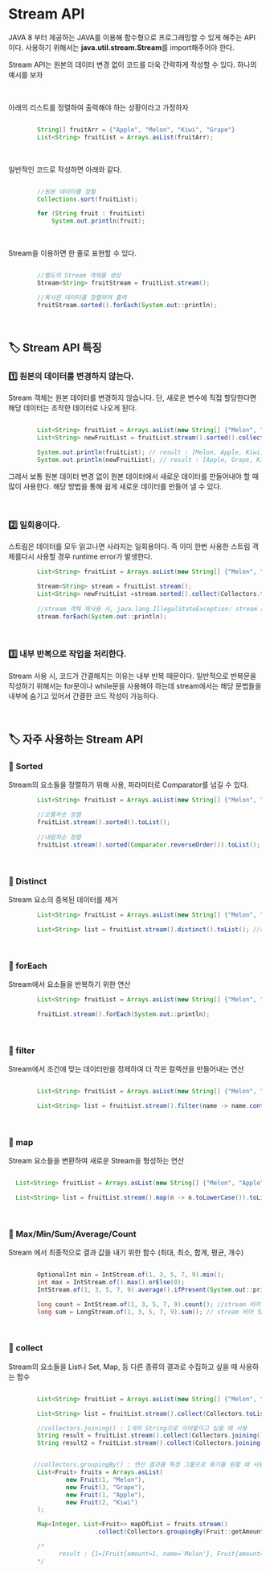 # Stream API

JAVA 8 부터 제공하는 JAVA를 이용해 함수형으로 프로그래밍할 수 있게 해주는 API이다. 사용하기 위해서는 **java.util.stream.Stream**를 import해주어야 한다. 

Stream API는 원본의 데이터 변경 없이 코드를 더욱 간략하게 작성할 수 있다. 하나의 예시를 보자

</br>

아래의 리스트를 정렬하여 출력해야 하는 상황이라고 가정하자

```java

        String[] fruitArr = {"Apple", "Melon", "Kiwi", "Grape"}
        List<String> fruitList = Arrays.asList(fruitArr);
```

</br>

일반적인 코드로 작성하면 아래와 같다.
```java

        //원본 데이터를 정렬
        Collections.sort(fruitList);

        for (String fruit : fruitList)
            System.out.println(fruit);
```
</br>

Stream을 이용하면 한 줄로 표현할 수 있다.
```java

        //별도의 Stream 객체를 생성
        Stream<String> fruitStream = fruitList.stream();

        //복사된 데이터를 정렬하여 출력
        fruitStream.sorted().forEach(System.out::println);

```

</br>

## 🏷️ Stream API 특징


### 1️⃣ 원본의 데이터를 변경하지 않는다. 

Stream 객체는 원본 데이터를 변경하지 않습니다. 단, 새로운 변수에 직접 할당한다면 해당 데이터는 조작한 데이터로 나오게 된다.

```java

        List<String> fruitList = Arrays.asList(new String[] {"Melon", "Apple", "Kiwi", "Grape"});
        List<String> newFruitList = fruitList.stream().sorted().collect(Collectors.toList());

        System.out.println(fruitList); // result : [Melon, Apple, Kiwi, Grape]
        System.out.println(newFruitList); // result : [Apple, Grape, Kiwi, Melon]

```


그레서 보통 원본 데이터 변경 없이 원본 데이터에서 새로운 데이터를 만들어내야 할 때 많이 사용한다. 해당 방법을 통해 쉽게 새로운 데이터를 만들어 낼 수 있다. 

</br>

### 2️⃣ 일회용이다.

스트림은 데이터를 모두 읽고나면 사라지는 일회용이다. 즉 이미 한번 사용한 스트림 객체를다시 사용할 경우 runtime error가 발생한다.

```java
        List<String> fruitList = Arrays.asList(new String[] {"Melon", "Apple", "Kiwi", "Grape"});

        Stream<String> stream = fruitList.stream();
        List<String> newFruitList =stream.sorted().collect(Collectors.toList());
        
        //stream 객체 재사용 시, java.lang.IllegalStateException: stream has already been operated upon or closed 발생
        stream.forEach(System.out::println);


```

</br>


### 3️⃣ 내부 반복으로 작업을 처리한다. 

Stream 사용 시, 코드가 간결해지는 이유는 내부 반복 때문이다. 일반적으로 반복문을 작성하기 위해서는 for문이나 while문을 사용해야 하는데 stream에서는 해당 문법들을 내부에 숨기고 있어서 간결한 코드 작성이 가능하다.


</br>

## 🏷️ 자주 사용하는 Stream API


### 🔵 Sorted
Stream의 요소들을 정렬하기 위해 사용, 파라미터로 Comparator를 넘길 수 있다. 

```java
        List<String> fruitList = Arrays.asList(new String[] {"Melon", "Apple", "Kiwi", "Grape"});

        //오름차순 정렬
        fruitList.stream().sorted().toList();
        
        //내림차순 정렬
        fruitList.stream().sorted(Comparator.reverseOrder()).toList();
```

</br>


### 🔵 Distinct
Stream 요소의 중복된 데이터를 제거

```java
        List<String> fruitList = Arrays.asList(new String[] {"Melon", "Apple", "Kiwi", "Grape", "Apple"});

        List<String> list = fruitList.stream().distinct().toList(); //result : [Melon, Apple, Kiwi, Grape]
```


</br>


### 🔵 forEach

Stream에서 요소들을 반복하기 위한 연산

```java
        List<String> fruitList = Arrays.asList(new String[] {"Melon", "Apple", "Kiwi", "Grape", "Apple"});

        fruitList.stream().forEach(System.out::println);

```

</br>


### 🔵 filter
Stream에서 조건에 맞는 데이터만을 정제하여 더 작은 컬렉션을 만들어내는 연산

```java

        List<String> fruitList = Arrays.asList(new String[] {"Melon", "Apple", "Kiwi", "Grape", "Apple"});

        List<String> list = fruitList.stream().filter(name -> name.contains("A")).toList(); //result : [Apple, Apple]

```


</br>

### 🔵 map

Stream 요소들을 변환하여 새로운 Stream을 형성하는 연산

```java

  List<String> fruitList = Arrays.asList(new String[] {"Melon", "Apple", "Kiwi", "Grape", "Apple"});

  List<String> list = fruitList.stream().map(n -> n.toLowerCase()).toList(); //result : [melon, apple, kiwi, grape, apple]

```

</br>

### 🔵 Max/Min/Sum/Average/Count

Stream 에서 최종적으로 결과 값을 내기 위한 함수 (최대, 최소, 합계, 평균, 개수)

```java

        OptionalInt min = IntStream.of(1, 3, 5, 7, 9).min();
        int max = IntStream.of().max().orElse(0);
        IntStream.of(1, 3, 5, 7, 9).average().ifPresent(System.out::println);

        long count = IntStream.of(1, 3, 5, 7, 9).count(); //stream 비어 있는 경우 0
        long sum = LongStream.of(1, 3, 5, 7, 9).sum(); // stream 비어 있는 경우 0

```

</br>

### 🔵 collect

Stream의 요소들을 List나 Set, Map, 등 다른 종류의 결과로 수집하고 싶을 때 사용하는 함수

```java

        List<String> fruitList = Arrays.asList(new String[] {"Melon", "Apple", "Kiwi", "Grape", "Apple"});

        List<String> list = fruitList.stream().collect(Collectors.toList()); // list로 반환받기

        //collectors.joining() : 1개의 String으로 이어붙이고 싶을 때 사용
        String result = fruitList.stream().collect(Collectors.joining()); // result : MelonAppleKiwiGrapeApple
        String result2 = fruitList.stream().collect(Collectors.joining(" ")); // result : Melon Apple Kiwi Grape Apple


       //collectors.groupingBy() : 연산 결과를 특정 그룹으로 묶기를 원할 때 사용
        List<Fruit> fruits = Arrays.asList(
                new Fruit(1, "Melon"),
                new Fruit(3, "Grape"),
                new Fruit(1, "Apple"),
                new Fruit(2, "Kiwi")
        );

        Map<Integer, List<Fruit>> mapOfList = fruits.stream()
                        .collect(Collectors.groupingBy(Fruit::getAmount));

        /*
              result : {1=[Fruit{amount=1, name='Melon'}, Fruit{amount=1, name='Apple'}], 2=[Fruit{amount=1, name='Kiwi'}], 3=[Fruit{amount=1, name='Grape'}]}
        */
```

</br>


